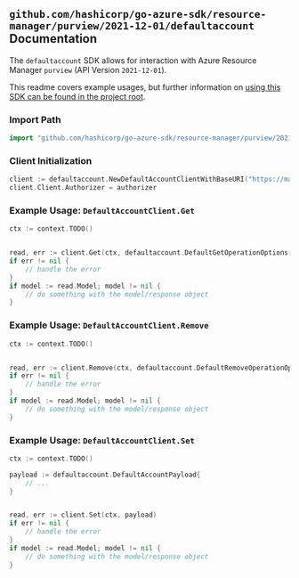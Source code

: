 
## `github.com/hashicorp/go-azure-sdk/resource-manager/purview/2021-12-01/defaultaccount` Documentation

The `defaultaccount` SDK allows for interaction with Azure Resource Manager `purview` (API Version `2021-12-01`).

This readme covers example usages, but further information on [using this SDK can be found in the project root](https://github.com/hashicorp/go-azure-sdk/tree/main/docs).

### Import Path

```go
import "github.com/hashicorp/go-azure-sdk/resource-manager/purview/2021-12-01/defaultaccount"
```


### Client Initialization

```go
client := defaultaccount.NewDefaultAccountClientWithBaseURI("https://management.azure.com")
client.Client.Authorizer = authorizer
```


### Example Usage: `DefaultAccountClient.Get`

```go
ctx := context.TODO()


read, err := client.Get(ctx, defaultaccount.DefaultGetOperationOptions())
if err != nil {
	// handle the error
}
if model := read.Model; model != nil {
	// do something with the model/response object
}
```


### Example Usage: `DefaultAccountClient.Remove`

```go
ctx := context.TODO()


read, err := client.Remove(ctx, defaultaccount.DefaultRemoveOperationOptions())
if err != nil {
	// handle the error
}
if model := read.Model; model != nil {
	// do something with the model/response object
}
```


### Example Usage: `DefaultAccountClient.Set`

```go
ctx := context.TODO()

payload := defaultaccount.DefaultAccountPayload{
	// ...
}


read, err := client.Set(ctx, payload)
if err != nil {
	// handle the error
}
if model := read.Model; model != nil {
	// do something with the model/response object
}
```
